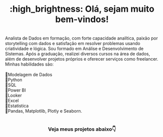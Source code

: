 <!-- Intro -->
 
<h1 align="center"> :high_brightness: Olá, sejam muito bem-vindos! </h1>
<br>
Analista de Dados em formação, com forte capacidade analítica, paixão por storytelling com dados e satisfação em resolver problemas usando criatividade e lógica.
Sou formado em Análise e Desenvolvimento de Sistemas. Após a graduação, realizei diversos cursos na área de dados, além de desenvolver projetos próprios e oferecer serviços como freelancer. Minhas habilidades são:
<br><br>
🔹Modelagem de Dados <br>
🔹Python <br>
🔹SQL <br>
🔹Power BI <br>
🔹Looker <br>
🔹Excel <br>
🔹Estatistica <br>
🔹Pandas, Matplotlib, Plotly e Seaborn. <br>

<br>
<h3 align="center"><b>Veja meus projetos abaixo👇</b></h3>
  


